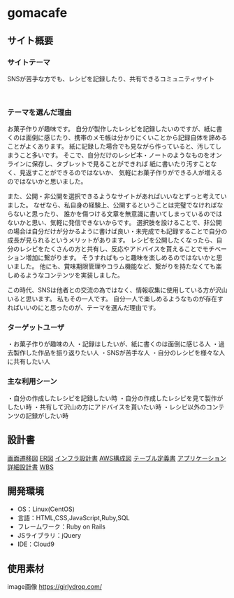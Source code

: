 # gomacafe
## サイト概要
### サイトテーマ
SNSが苦手な方でも、レシピを記録したり、共有できるコミュニティサイト

​
### テーマを選んだ理由
お菓子作りが趣味です。
自分が製作したレシピを記録したいのですが、紙に書くのは面倒に感じたり、携帯のメモ帳は分かりにくいことから記録自体を諦めることがよくあります。
紙に記録した場合でも見ながら作っていると、汚してしまうこと多いです。
そこで、自分だけのレシピ本・ノートのようなものをオンラインに保存し、タブレットで見ることができれば
紙に書いたり汚すことなく、見返すことができるのではないか、
気軽にお菓子作りができる人が増えるのではないかと思いました。

また、公開・非公開を選択できるようなサイトがあればいいなとずっと考えていました。
なぜなら、私自身の経験上、公開するということは完璧でなければならないと思ったり、
誰かを傷つける文章を無意識に書いてしまっているのではないかと思い、気軽に発信できないからです。
選択肢を設けることで、非公開の場合は自分だけが分かるように書けば良い・未完成でも記録することで自分の成長が見られるというメリットがあります。
レシピを公開したくなったら、自分のレシピをたくさんの方と共有し、反応やアドバイスを貰えることでモチベーション増加に繋がります。
そうすればもっと趣味を楽しめるのではないかと思いました。
他にも、賞味期限管理やコラム機能など、繋がりを持たなくても楽しめるようなコンテンツを実装しました。

この時代、SNSは他者との交流の為ではなく、情報収集に使用している方が沢山いると思います。
私もその一人です。
自分一人で楽しめるようなものが存在すればいいのにと思ったのが、テーマを選んだ理由です。


### ターゲットユーザ
・お菓子作りが趣味の人
・記録はしたいが、紙に書くのは面倒に感じる人
・過去製作した作品を振り返りたい人
・SNSが苦手な人
・自分のレシピを様々な人に共有したい人


### 主な利用シーン
・自分の作成したレシピを記録したい時
・自分の作成したレシピを見て製作がしたい時
・共有して沢山の方にアドバイスを貰いたい時
・レシピ以外のコンテンツの記録がしたい時


## 設計書
[画面遷移図](https://drive.google.com/file/d/14B0g1hylmgKtsOcRbj47PhWvAXPTG9EX/view?usp=sharing)
[ER図](https://drive.google.com/file/d/1GOTa6X2iycgH5CQLLpEaYEKQtGvNdGKL/view?usp=sharing)
[インフラ設計書](https://docs.google.com/spreadsheets/d/1Za4Z-g-yCP3DvUDB4w86Niv2YeyzKaRU7tb9Mm9mSI8/edit?usp=sharing)
[AWS構成図](https://drive.google.com/file/d/1An4sqWMi3BcxFHwqO2FFX3twEidzEOy2/view?usp=sharing)
[テーブル定義書](https://docs.google.com/spreadsheets/d/16tH0CWZRDj3X5mThVbm5KTZinXJOxjCkpvW1fTlymfw/edit?usp=sharing)
[アプリケーション詳細設計書](https://docs.google.com/spreadsheets/d/1eIuq0p2lAgz1ermUkWeoF8dXhAGcdMycjCvQTTdiflY/edit?usp=sharing)
[WBS](https://docs.google.com/spreadsheets/d/1Zw8TZEIJoH3NSTUZCXk-psIxlmzgK26WZ1pM5AG64Fg/edit?usp=sharing)

## 開発環境
- OS：Linux(CentOS)
- 言語：HTML,CSS,JavaScript,Ruby,SQL
- フレームワーク：Ruby on Rails
- JSライブラリ：jQuery
- IDE：Cloud9


## 使用素材
image画像
https://girlydrop.com/